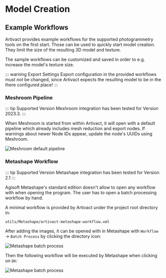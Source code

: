 # Model Creation

## Example Workflows

Artivact provides example workflows for the supported photogrammetry tools on the first start.
Those can be used to quickly start model creation. 
They limit the size of the resulting 3D model and texture.

The sample workflows can be customized and saved in order to e.g. increase the model's texture size.

::: warning Export Settings
Export configuration in the provided workflows must *not* be changed, since Artivact expects the resulting model to be
in the there configured place!
:::

### Meshroom Pipeline

::: tip Supported Version
Meshroom integration has been tested for Version 2023.3.
:::

When Meshroom is started from within Artivact, it will open with a default pipeline which already includes
mesh reduction and export nodes. 
If warnings about newer Node IDs appear, update the node's UUIDs using Meshroom.

![Meshroom default pipeline](/assets/create/models/model-creation-meshroom.png)

### Metashape Workflow

::: tip Supported Version
Metashape integration has been tested for Version 2.1
:::

Agisoft Metashape's standard edition doesn't allow to open any workflow with when opening the program.
The user has to open a batch processing workflow by hand.

A minimal workflow is provided by Artivact under the project root directory in:

```
utils/Metashape/artivact-metashape-workflow.xml
```

After adding the images, it can be opened with in Metashape with ``Workflow`` -> ``Batch Process`` by clicking the 
directory icon:

![Metashape batch process](/assets/create/models/model-creation-metashape-one.png)

Then the following workflow will be executed by Metashape when clicking on ``OK``:

![Metashape batch process](/assets/create/models/model-creation-metashape-two.png)
